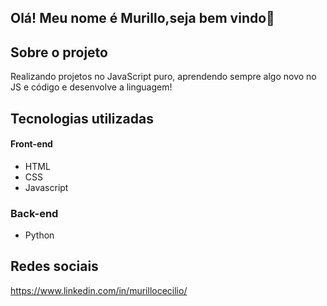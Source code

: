 ## Olá! Meu nome é Murillo,seja bem vindo👋

## Sobre o projeto

Realizando projetos no JavaScript puro, aprendendo sempre algo novo no JS e código e desenvolve a linguagem!

## Tecnologias utilizadas

#### Front-end
- HTML
- CSS
- Javascript

### Back-end
- Python

## Redes sociais
https://www.linkedin.com/in/murillocecilio/

